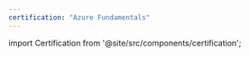 ```yaml
---
certification: "Azure Fundamentals"
---
```


import Certification from '@site/src/components/certification';

<Certification name={frontMatter.certification} />